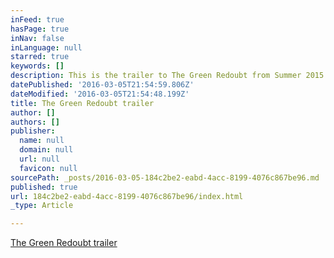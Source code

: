 ```yaml
---
inFeed: true
hasPage: true
inNav: false
inLanguage: null
starred: true
keywords: []
description: This is the trailer to The Green Redoubt from Summer 2015.
datePublished: '2016-03-05T21:54:59.806Z'
dateModified: '2016-03-05T21:54:48.199Z'
title: The Green Redoubt trailer
author: []
authors: []
publisher:
  name: null
  domain: null
  url: null
  favicon: null
sourcePath: _posts/2016-03-05-184c2be2-eabd-4acc-8199-4076c867be96.md
published: true
url: 184c2be2-eabd-4acc-8199-4076c867be96/index.html
_type: Article

---
```

[The Green Redoubt trailer][0]

[0]: https://www.youtube.com/watch?v=hEXdrZ2dq4Q